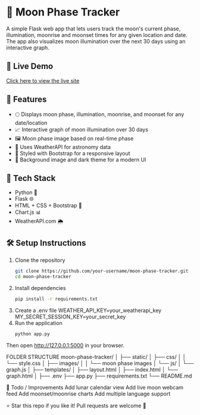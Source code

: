 # 🌙 Moon Phase Tracker

A simple Flask web app that lets users track the moon's current phase, illumination, moonrise and moonset times for any given location and date. The app also visualizes moon illumination over the next 30 days using an interactive graph.

## 🚀 Live Demo

[Click here to view the live site](https://moon-phase-tracker-zknc.onrender.com/)

## 🚀 Features

- 🌕 Displays moon phase, illumination, moonrise, and moonset for any date/location
- 📈 Interactive graph of moon illumination over 30 days
- 🖼️ Moon phase image based on real-time phase
- 📅 Uses WeatherAPI for astronomy data
- 🎨 Styled with Bootstrap for a responsive layout
- 📁 Background image and dark theme for a modern UI

## 🔧 Tech Stack

- Python 🐍
- Flask 🌐
- HTML + CSS + Bootstrap 🎨
- Chart.js 📊
- WeatherAPI.com 🌦️

## 🛠️ Setup Instructions

1. Clone the repository
   ```bash
   git clone https://github.com/your-username/moon-phase-tracker.git
   cd moon-phase-tracker
2. Install dependencies
   ```bash
   pip install -r requirements.txt
3. Create a .env file
   WEATHER_API_KEY=your_weatherapi_key
   MY_SECRET_SESSION_KEY=your_secret_key
4. Run the application
   ```bash
   python app.py
Then open http://127.0.0.1:5000 in your browser.

FOLDER STRUCTURE
moon-phase-tracker/
│
├── static/
│   ├── css/
│   │   └── style.css
│   ├── images/
│   │   └── moon phase images
│   └── js/
│       └── graph.js
│
├── templates/
│   ├── layout.html
│   ├── index.html
│   └── graph.html
│
├── .env
├── app.py
├── requirements.txt
└── README.md

📌 Todo / Improvements
 Add lunar calendar view
 Add live moon webcam feed
 Add moonset/moonrise charts
 Add multiple language support

⭐ Star this repo if you like it! Pull requests are welcome 🤝

